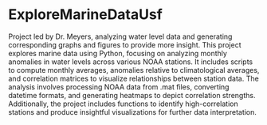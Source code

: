 # ExploreMarineDataUsf
Project led by Dr. Meyers, analyzing water level data and generating corresponding graphs and figures to provide more insight. This project explores marine data using Python, focusing on analyzing monthly anomalies in water levels across various NOAA stations. It includes scripts to compute monthly averages, anomalies relative to climatological averages, and correlation matrices to visualize relationships between station data. The analysis involves processing NOAA data from .mat files, converting datetime formats, and generating heatmaps to depict correlation strengths. Additionally, the project includes functions to identify high-correlation stations and produce insightful visualizations for further data interpretation.


